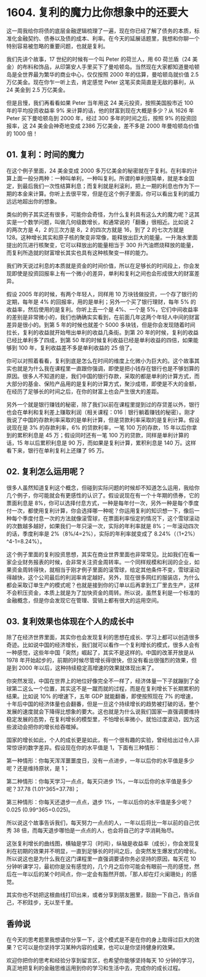 # 1604. 复利的魔力比你想象中的还要大

这一周我给你将债的底层金融逻辑梳理了一遍，现在你已经了解了债务的本质，标准化金融契约、债券以及债的成本、利率。在今天的延展话题里，我想和你聊一个特别容易被忽略的重要问题，也就是复利。

我们先讲个故事，17 世纪的时候有一个叫 Peter 的荷兰人，用 60 荷兰盾（24 美金）的布料和饰品，从印第安人手里买下了曼哈顿岛。当然现在大家都知道曼哈顿岛是全世界最为繁华的商业中心，仅仅按照 2000 年的估算，曼哈顿岛就价值 2.5 万亿美金。现在你乍一听上去，肯定感觉 Peter 这笔买卖简直是无敌的暴利，从 24 美金到 2.5 万亿美金。

但是且慢，我们再看看如果 Peter 当年用这 24 美元投资，按照美国股市近 100 年的平均投资收益率 9% 来计算的话，他的财富到现在大概是多少？从 1626 年 Peter 买下曼哈顿岛到 2000 年，经过 300 多年的时间之后，按照 9% 的投资回报率，这 24 美金会神奇地变成 2386 万亿美金，差不多是 2000 年曼哈顿岛价值的 1000 倍！

## 01. 复利：时间的魔力

在这个例子里面，24 美金变成 2000 多万亿美金的秘密就在于复利。在利率的计算上面一般分两种：一种叫单利，一种叫复利。所谓的单利很简单，就是本金固定，到最后我们一次性结算利息；而复利就是利滚利，把上一期的利息也作为下一期的本金来计算。你听上去很平常，但是在这个例子里面，你可以看出复利的威力远远地超出你的想象。

类似的例子其实还有很多，可能你会奇怪，为什么复利具有这么大的魔力呢？这其实是一个数学问题，叫做几何级数增长，和通常说的「翻番」很相近。比如说 2 的两次方是 4，2 的三次方是 8，2 的四次方就是 16，到了 2 的七次方就是 128。这种增长其实和原子核的聚变非常像，能释放出巨大的能量。一升海水里面提出的氘进行核聚变，它可以释放出的能量相当于 300 升汽油燃烧释放的能量，而复利所造就的财富增长其实也具有这种核聚变一样的能力。

我们昨天说过利息的本质就是资金的时间价值，所以在足够长的时间段上，你会发现即使是投资回报率上有一个微小的差异，单利和复利之间也会形成很大的财富差异。

假设 2005 年的时候，有两个年轻人，同样用 10 万块钱做投资，一个存了银行的定期，每年是 4% 的回报率，用的是单利；另外一个买了银行理财，每年 5% 的收益率，然后使用的是复利。你听上去一个是 4%、一个是 5%，它们中间收益率的差别是非常微小的，我们也确确实实看到，在前面几年这两个年轻人中间的财富差异是很小的。到第 5 年的时候也就差个 5000 多块钱，但是你会发现随着时间拉长，复利的收益就开始甩出单利的收益几条街。到第 20 年的时候，复利的收益已经比单利多了四成，到第 50 年的时候复利收益已经是单利收益的四倍，如果能够到 100 年，复利收益差不多是单利收益的 25 倍了。

你可以对照着看看，复利到底是怎么在时间的维度上化微小为巨大的。这个故事其实也就是为什么我在课程里一直跟你强调，即使是把小钱存在银行也是不够划算的原因。很多人不知道的是，我们中国的银行存款，采取的都是单利的计算方式，而大部分的基金、保险产品用的是复利的计算方式，聚沙成塔，即使是不大的金额，在经历了足够长的时间之后，在你的财富上也会产生很大的差距。

另外一个就是银行赚钱的秘密，除了我们以前在课程里提到过的存贷差以外，银行也会在单利和复利差上赚取利润（相关课程：016｜银行躺着赚钱的秘密）。刚才我说了中国的存款利率采取的是单利计算，但是贷款利率采取的是复利计算。假设说现在是 3% 的存款利率，6% 的贷款利率，一笔 100 万的存款，15 年以后你拿到的累积利息是 45 万；假设同时还有一笔 100 万的贷款，同样是单利计算的话，15 年以后累积利息是 90 万，而如果是复利计算，累积利息是 140 万。这样看下来，银行在单利复利上还赚了 95 万。

## 02. 复利怎么运用呢？

很多人虽然知道复利这个概念，但碰到实际问题的时候却不知道怎么运用，我给你几个例子，你可能就会有更感性的认识了。假设说现在有一个十年期的债券，它的票面利息是 8%，你可以选择付息方式，一种是每年付一次，另外一种是每个季度付一次，都使用复利计算，你会选择哪一种呢？你运用复利的知识想一下，像后一种每个季度付息一次的方法就像滚雪球，在票面利率恒定的情况下，这个雪球滚动的次数越多越好，如果我们一年只滚一次，实际的年利率就是 8%；一年滚动四次的话，季度利率是 2%（8%/4=2%），实际的年利率就变成了 8.24%（（1+2%）^4-1=8.24%）。

这个例子里面的复利投资思想，其实在商业世界里面也非常常见。比如我们在看一家企业财务报表的时候，会非常关注资金周转率。一个同样规模和利润的企业，如果资金周转得快，就相当于刚才例子里面的滚雪球，给定其他条件不变，雪球滚动得越快，这个公司最后的利润率肯定越好。另外，现在很多网红的服装店，为什么都会采取订单生产的模式呢？也就是接到你的订单以后再拿到工厂里去生产，这样不会积压资金，本质上就是为了加快资金的周转。所以说，虽然复利是一个标准的金融概念，但是你会发现它在管理、营销上都有很大的运用空间。

## 03. 复利效果也体现在个人的成长中

除了在经济世界里面，其实你也会发现复利的思想在成长、学习上都可以创造很多奇迹。比如说中国的经济增长，我们就可以看作一个复利增长的模式，很多人会有一种感觉，这些年中国「突然」崛起了，其实不是这样的。中国的改革开放是从 1978 年开始起步的，前期的时候尽管增长得很快，但没有看出很强烈的效果，但是到 2000 年以后，这种持续稳定高增速的效果就体现出来了。

你突然发现，中国在世界上的地位好像完全不一样了，经济体量一下子就蹦到了全球第二这么一个位置，其实这不是一蹴而就的过程，而是在复利增长下长期累积的结果。比如说 10% 的增速下，五年 GDP 就能翻番，即使按照现在 7% 的增速，十年后中国的经济体量也会翻番，但是一旦这个持续增长的趋势被打破的话，整个发展的速度就会下降得比想象的要大。这也就是为什么说我们国家一直强调要维持稳定发展的态势，在复利增长的模型里，不怕增长率微小，就怕过度波动，因为这些波动会把你的增长给吞噬掉。

国家的增长如此，个人的成长更是如此，有一个很有趣的实验，曾经给出过令人非常惊讶的数字差异。假设现在你的水平值是 1，下面有三种情形：

第一种情形：你每天浑浑噩噩度日，没有一点进步，一年以后你的水平值是多少呢？还是维持原状，是 1；

第二种情形：你每天学习一点点，每天只进步 1%，一年以后你的水平值是多少呢？37.78 (1.01^365=37.78)；

第三种情形：你每天还退步一点点，退步 1%，一年以后你的水平值是多少呢？0.025 (0.99^365=0.025)。

所以说这个故事告诉我们，每天努力一点点的人，一年以后将比一年以前的自己优秀 38 倍，而每天退步哪怕是一点点的人，也会将自己的才华消耗殆尽。

这张复利增长的曲线图，横轴是学习（时间），纵轴是收益率（成长），你会发现复利在初期的效果并不明显，一直到足够长的时间之后，会突然发生爆发式的增长。所以说这也是为什么我在这门课程里一直强调要请你务必坚持的原因，每天花 10 分钟听课学习，最初你是没有感觉的，几个月之后你可能会有眼前一亮的感觉，然后在一年以后的某个时间点，你一定会有豁然开朗，「那人却在灯火阑珊处」的感觉。

其实你也不妨把这根曲线打印出来，或者分享到朋友圈里，鼓励一下自己，告诉自己，不积跬步，无以至千里。

## 香帅说

在今天的思考题里我想请你分享一下，这个模式是不是在你的身上取得过巨大的效果？它可以是你坚持学习某种内容的成果，也可以是你坚持健身的效果。

欢迎你把你的思考和经验分享到留言区，也希望你能够坚持每天 10 分钟的学习，真正地把复利的金融思维运用到你的学习和生活中去，完成你的成长过程。

    

